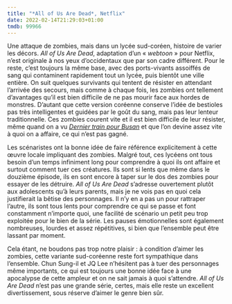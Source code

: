 ```yaml
---
title: "*All of Us Are Dead*, Netflix"
date: 2022-02-14T21:29:03+01:00
tmdb: 99966
---
```


Une attaque de zombies, mais dans un lycée sud-coréen, histoire de varier les décors. *All of Us Are Dead*, adaptation d’un « *webtoon* » pour Netflix, n’est originale à nos yeux d’occidentaux que par son cadre différent. Pour le reste, c’est toujours la même base, avec des ports-vivants assoiffés de sang qui contaminent rapidement tout un lycée, puis bientôt une ville entière. On suit quelques survivants qui tentent de résister en attendant l’arrivée des secours, mais comme à chaque fois, les zombies ont tellement d’avantages qu’il est bien difficile de ne pas mourir face aux hordes de monstres. D’autant que cette version coréenne conserve l’idée de bestioles pas très intelligentes et guidées par le goût du sang, mais pas leur lenteur traditionnelle. Ces zombies courent vite et il est bien difficile de leur résister, même quand on a vu *[Dernier train pour Busan](https://voiretmanger.fr/dernier-train-busan-yeon/)* et que l’on devine assez vite à quoi on a affaire, ce qui n’est pas gagné.

Les scénaristes ont la bonne idée de faire référence explicitement à cette œuvre locale impliquant des zombies. Malgré tout, ces lycéens ont tous besoin d’un temps infiniment long pour comprendre à quoi ils ont affaire et surtout comment tuer ces créatures. Ils sont si lents que même dans le douzième épisode, ils en sont encore à taper sur le dos des zombies pour essayer de les détruire. *All of Us Are Dead* s’adresse ouvertement plutôt aux adolescents qu’à leurs parents, mais je ne vois pas en quoi cela justifierait la bêtise des personnages. Il n’y en a pas un pour rattraper l’autre, ils sont tous lents pour comprendre ce qui se passe et font constamment n’importe quoi, une facilité de scénario un petit peu trop exploitée pour le bien de la série. Les pauses émotionnelles sont également nombreuses, lourdes et assez répétitives, si bien que l’ensemble peut être lassant par moment. 

Cela étant, ne boudons pas trop notre plaisir : à condition d’aimer les zombies, cette variante sud-coréenne reste fort sympathique dans l’ensemble. Chun Sung-il et JQ Lee n’hésitent pas à tuer des personnages même importants, ce qui est toujours une bonne idée face à une apocalypse de cette ampleur et on ne sait jamais à quoi s’attendre. *All of Us Are Dead* n’est pas une grande série, certes, mais elle reste un excellent divertissement, sous réserve d’aimer le genre bien sûr. 
